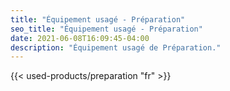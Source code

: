 ```yaml
---
title: "Équipement usagé - Préparation"
seo_title: "Équipement usagé - Préparation"
date: 2021-06-08T16:09:45-04:00
description: "Équipement usagé de Préparation."
---
```


{{< used-products/preparation "fr" >}}